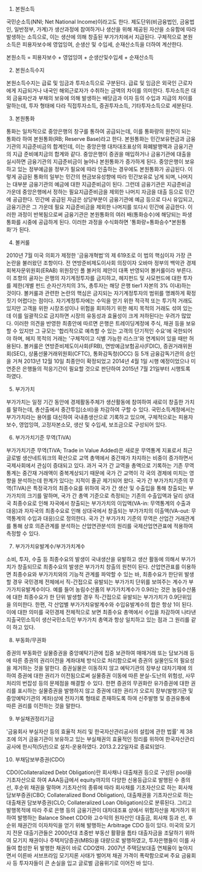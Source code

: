 1. 본원소득

국민순소득(NNI; Net National Income)이라고도 한다. 제도단위(비금융법인, 금융법인, 일반정부, 가계)가 생산과정에 참여하거나 생산을 위해 제공된 자산을 소유함에 따라 발생하는 소득으로, 이는 생산에 의해 창출된 부가가치에서 지급된다. 구체적으로 본원소득은 피용자보수에 영업잉여, 순생산 및 수입세, 순재산소득을 더하여 계산한다. 

본원소득 = 피용자보수 + 영업잉여 + 순생산및수입세 + 순재산소득

2. 본원소득수지

본원소득수지는 급료 및 임금과 투자소득으로 구분된다. 급료 및 임금은 외국인 근로자에게 지급되거나 내국인 해외근로자가 수취하는 금액의 차이를 의미한다. 투자소득은 대외 금융자산과 부채의 보유에 의해 발생하는 배당금과 이자 등의 수입과 지급의 차이를 말하는데, 투자 형태에 다라 직접투자소득, 증권투자소득, 기타투자소득으로 세분된다.

3. 본원통화

통화는 일차적으로 중앙은행의 창구를 통하여 공급되는데, 이를 통화량의 원천이 되는 통화라 하여 본원통화(RB; Reserve Base)라고 한다. 본원통화는 민간보유현금과 금융기관의 지급준비금의 합계인데, 이는 중앙은행 대차대조표상의 화폐발행액과 금융기관의 지급 준비예치금의 합계와 같다. 중앙은행이 증권을 매입하거나 금융기관에 대출을 실시하면 금융기관의 지급준비금이 늘어나 본원통화가 증가하게 된다. 중앙은행이 보유하고 있는 정부예금을 정부가 필요에 따라 인출하는 경우에도 본원통화가 공급된다. 이렇게 공급된 통화의 일부는 민간의 현금보유성향에 따라 민간보유로 남게 되며, 나머지는 대부분 금융기관의 예금에 대한 지급준비금이 된다. 그런데 금융기관은 지급준비금 가운데 중앙은행에서 정하는 필요지급준비금을 제외한 나머지 자금을 대출 등으로 민간에 공급한다. 민간에 공급된 자금은 상당부분이 금융기관에 예금 등으로 다시 유입되고, 금융기관은 그 가운데 필요 지급준비금을 제외한 나머지를 또다시 민간에 공급한다. 이러한 과정이 반복됨으로써 금융기관은 본원통화의 여러 배(통화승수)에 해당되는 파생통화를 시중에 공급하게 된다. 이러한 과정을 수식화하면 '통화량=통화승수*본원통화'가 된다.

4. 볼커룰

2010년 7월 미국 의회가 제정한 '금융개혁법'의 제 619조로 이 법의 핵심이자 가장 큰 논란을 불러왔던 조항이다. 전 연방준비제도이사회 의장이자 오바마 정부의 백악관 경제회복자문위원회(ERAB) 위원장인 폴 볼커의 제안이 대폭 반영되어 볼커룰이라 부른다. 이 조항의 골자는 은행의 자기계정투자를 금지하고, 헤지펀드 및 사모펀드에 대한 투자를 제한(개별 펀드 순자산가치의 3%, 총투자는 해당 은행 tier1 자본의 3% 이내)하는 것이다. 볼커룰과 관련한 논란의 핵심은 금지되는 자기계정투자의 범위를 명쾌하게 확정짓기 어렵다는 점이다. 자기계정투자에는 수익을 얻기 위한 적극적 또는 투기적 거래도 있지만 고객을 위한 시장조성이나 위험을 회피하기 위한 헤지 목적의 거래도 섞여 있는데 이를 일괄적으로 금지하면 시장의 유동성과 효율성이 크게 저하된다는 우려가 많았다. 이러한 의견을 반영한 최종안에 따르면 은행은 트레이딩계정에 주식, 채권 등을 보유할 수 있지만 그 규모는 '합리적으로 예측할 수 있는 고객의 단기적인 수요'에 국한되어야 하며, 헤지 목적의 거래는 '구체적이고 식별 가능한 리스크'와 연계되어 있을 때만 허용된다. 볼커룰은 연방준비제도이사회(FRB), 연방예금보험공사(FDIC), 증권거래위원회(SEC), 상품선물거래위원회(CFTC), 통화감독청(OCC) 등 5개 금융감독기관의 승인을 거쳐 2013년 12월 10일 최종안이 확정되었고 2014년 4월 1일 시행 예정이었으나 미 연준은 은행들의 적응기간이 필요할 것으로 판단하여 2015년 7월 21일부터 시행토록 하였다.

5. 부가가치

부가가치는 일정 기간 동안에 경제활동주체가 생산활동에 참여하여 새로이 창출한 가치를 말하는데, 총산출에서 중간투입(소비)을 차감하여 구할 수 있다. 국민소득계정에서는 부가가치라는 용어를 대신하여 국내총생산으로 기록하고 있으며, 구체적으로는 피용자보수, 영업잉여, 고정자본소모, 생산 및 수입세, 보조금으로 구성되어 있다.

6. 부가가치기준 무역(TiVA)

부가가치기준 무역(TiVA; Trade in Value Added)은 새로운 무역통계 지표로서 최근 글로벌 생산네트워크의 확산으로 교역 총액에서 중간재가 차지하는 비중이 증가하면서 국제사회에서 관심이 증대되고 있다. 과거 국가 간 교역을 총액으로 기록하는 기존 무역통계는 중간재 거래액이 중복계상되기 때문에 국가 간 교역이 각 국의 경제에 미치는 영향을 분석하는데 한계가 있다는 지적이 줄곧 제기되어 왔다. 국가 간 부가가치기준의 무역(TiVA)은 특정국가의 최종수요를 위하여 국가 간 생산 및 수출입을 통해 창출되는 부가가치의 크기를 말하며, 국가 간 총액 기준으로 측정되는 기존의 수출입액과 달리 상대국 최종수요로 인해 자국에서 창출되는 부가가치의 이입액(VA-in: 무역통계의 수출과 대응)과 자자국의 최종수요로 인해 상대국에서 창출되는 부가가치의 이출액(VA-out: 무역통계의 수입과 대응)으로 정의한다. 국가 간 부가가치 기준의 무역은 산업간 거래관계를 통해 상호 의존관계를 분석하는 산업연관분석의 원리를 국제산업연관표에 적용하여 측정할 수 있다.

7. 부가가치유발계수/부가가치계수

소비, 투자, 수출 등 최종수요의 발생이 국내생산을 유발하고 생산 활동에 의해서 부가가치가 창출되므로 최종수요의 발생은 부가가치 창출의 원천이 된다. 산업연관표를 이용하면 최종수요와 부가가치와의 기능적 관계를 파악할 수 있는 바, 최종수요가 한단위 발생할 경우 국민경제 전체에서 직-간접으로 유발되는 부가가치 단위를 보여주는 계수가 부가가치유발계수이다. 예를 들어 농림수산품의 부가가치계수가 0.9라는 것은 농림수산품에 대한 최종수요가 한 단위 발생할 경우 직-간접으로 유발되는 부가가치가 0.9단위임을 의미한다. 한편, 각 산업별 부가가치유발계수와 수입유발계수의 합은 항상 1이 된다. 이에 대한 의미를 국민경제 전체적으로 보면 최종수요 총액에서 수입을 차감하여 나타낸 지출국민소득이 생산국민소득인 부가가치 총액과 항상 일치하고 있는 점과 그 원리를 같이 하고 있다.

8. 부동화/무권화

증권의 부동화란 실물증권을 중앙예탁기관에 집중 보관하여 매매거래 또는 담보거래 등에 따른 증권의 권리이전을 계좌대체 방식으로 처리함으로써 증권의 실물인도의 필요성을 제거하는 것을 말한다. 증권실물은 이동하지 않고 예탁기관의 장부상 대차기재에 의하여 증권에 대한 권리가 이전됨으로써 실물증권 이동에 따른 분실-도난의 위험성, 사무처리의 번잡성 등의 문제점을 해결할 수 있다. 한편 증권의 무권화란 유가증권에 대한 권리를 표시하는 실물증권을 발행하지 않고 증권에 대한 권리가 오로지 장부(발행기관 및 중앙예탁기관의 계좌)상에 전자기록 형태로 존재하도록 하여 신주발행 및 증권유통에 따른 권리를 이전하는 것을 말한다.

9. 부실채권정리기금

'금융회사 부실자산 등의 효율적 처리 및 한국자산관리공사의 설립에 관한 법률' 제 38조에 의거 금융기관이 보유하고 있는 부실채권의 효율적인 정리를 위하여 한국자산관리공사에 한시적(5년)으로 설치-운용하였다. 2013.2.22일자로 종료되었다.

10. 부채담보부증권(CDO)

CDO(Collateralized Debt Obligation)란 회사채나 대출채권 등으로 구성된 pool을 기초자산으로 하여 AAA등급에서 equity까지의 다양한 신용등급으로 발행된 수 종의 선, 후순위 채권을 말하며 기초자산의 종류에 따라 회사채를 기초자산으로 하는 회사채 담보부증권(CBO; Collateralized Bond Obligation), 대출채권을 기초자산으로 하는 대출채권 담보부증권(CLO; Collateralized Loan Obligation)으로 분류된다. 그리고 발행목적에 따라 주로 은행 등의 금융기관이 대차대조표 상에서 위험자산을 제거하기 위하여 발행하는 Balance Sheet CDO와 고수익의 원자산인 대출금, 회사채 등과 선, 후순위 채권간의 이자차익을 얻기 위해 발행하는 Arbitrage CDO 등이 있다. 미국의 모기지 전문 대출기관들은 2000년대 초중반 부동산 활황을 틈타 대출자금을 조달하기 위하여 모기지 채권이나 주택저당증권(MBS)을 대량으로 발행하였고, 투자은행들이 이를 사들여 합성한 뒤 발행한 채권이 바로 CDO였따. 2007년 주택담보대출 연체율이 높아지면서 이른바 서브프라임 모기지론 사태가 벌어져 채권 가격이 폭락함으로써 주요 금융회사 등 투자자들이 큰 손실을 입고 글로벌 금융위기로 이어진 바 있다.